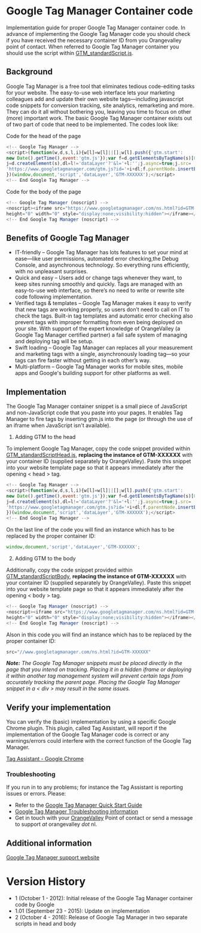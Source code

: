 Google Tag Manager Container code
============
Implementation guide for proper Google Tag Manager container code. In advance of implementing the Google Tag Manager code you should check if you have received the necessary container ID from you Orangevalley point of contact. When referred to Google Tag Manager container you should use the script within [GTM_standardScript.js](https://github.com/orangevalley/GTM_standard/blob/master/GTM_standardScript.js).

## Background
Google Tag Manager is a free tool that eliminates tedious code-editing tasks for your website. The easy-to-use web interface lets your marketing colleagues add and update their own website tags—including javascript code snippets for conversion tracking, site analytics, remarketing and more. They can do it all without bothering you, leaving you time to focus on other (more) important work.
The basic Google Tag Manager container exists out of two part of code that need to be implemented. The codes look like:

Code for the head of the page
```javascript
<!-- Google Tag Manager -->
<script>(function(w,d,s,l,i){w[l]=w[l]||[];w[l].push({'gtm.start':
new Date().getTime(),event:'gtm.js'});var f=d.getElementsByTagName(s)[0],
j=d.createElement(s),dl=l!='dataLayer'?'&l='+l:'';j.async=true;j.src=
'https://www.googletagmanager.com/gtm.js?id='+i+dl;f.parentNode.insertBefore(j,f);
})(window,document,'script','dataLayer','GTM-XXXXXX');</script>
<!-- End Google Tag Manager -->
```

Code for the body of the page
```javascript
<!-- Google Tag Manager (noscript) -->
<noscript><iframe src="https://www.googletagmanager.com/ns.html?id=GTM-PT69BM"
height="0" width="0" style="display:none;visibility:hidden"></iframe></noscript>
<!-- End Google Tag Manager (noscript) -->
```
## Benefits of Google Tag Manager
- IT-friendly – Google Tag Manager has lots features to set your mind at ease—like user permissions, automated error checking,the Debug Console, and asynchronous technology. So everything runs efficiently, with no unpleasant surprises.
- Quick	and	easy – Users add or change tags whenever they want, to
keep sites running smoothly and quickly. Tags are managed with an easy-to-use web interface, so there’s no need to write or rewrite site code following implementation.
- Verified	tags	&	templates – Google Tag Manager makes it easy to verify that new tags are working properly, so users don’t need to call on IT to check the tags. Built-in tag templates and automatic error checking also prevent tags with improper formatting from even being deployed on your site. With support of the expert knowledge of OrangeValley (a Google Tag Manager certified partner) a fail safe system of managing and deploying tag will be setup.
- Swift	loading – Google Tag Manager can replaces all your measurement and marketing tags with a single, asynchronously loading tag—so your tags can fire faster without getting in each other’s way.
- Multi-platform – Google Tag Manager works for mobile sites, mobile apps and Google's building support for other platforms as well.

## Implementation
The Google Tag Manager container snippet is a small piece of JavaScript and non-JavaScript code that you paste into your pages. It enables Tag Manager to fire tags by inserting gtm.js into the page (or through the use of an iframe when JavaScript isn't available).

1. Adding GTM to the head

To implement Google Tag Manager, copy the code snippet provided within [GTM_standardScriptHead.js](https://github.com/orangevalley/GTM_standard/blob/master/GTM_standardScriptHead.js), **replacing the instance of GTM-XXXXXX** with your container ID (supplied separately by OrangeValley). Paste this snippet into your website template page so that it appears immediately after the opening < head > tag.

```javascript
<!-- Google Tag Manager -->
<script>(function(w,d,s,l,i){w[l]=w[l]||[];w[l].push({'gtm.start':
new Date().getTime(),event:'gtm.js'});var f=d.getElementsByTagName(s)[0],
j=d.createElement(s),dl=l!='dataLayer'?'&l='+l:'';j.async=true;j.src=
'https://www.googletagmanager.com/gtm.js?id='+i+dl;f.parentNode.insertBefore(j,f);
})(window,document,'script','dataLayer','GTM-XXXXXX');</script>
<!-- End Google Tag Manager -->
```
On the last line of the code you will find an instance which has to be replaced by the proper container ID:

```javascript
window,document,'script','dataLayer','GTM-XXXXXX';
```

2. Adding GTM to the body

Additionally, copy the code snippet provided within [GTM_standardScriptBody](https://github.com/orangevalley/GTM_standard/blob/master/GTM_standardScriptBody.js), **replacing the instance of GTM-XXXXXX** with your container ID (supplied separately by OrangeValley). Paste this snippet into your website template page so that it appears immediately after the opening < body > tag.
```javascript
<!-- Google Tag Manager (noscript) -->
<noscript><iframe src="https://www.googletagmanager.com/ns.html?id=GTM-XXXXXX"
height="0" width="0" style="display:none;visibility:hidden"></iframe></noscript>
<!-- End Google Tag Manager (noscript) -->
```
Alson in this code you will find an instance which has to be replaced by the proper container ID:
```javascript
src="//www.googletagmanager.com/ns.html?id=GTM-XXXXXX"
```

_**Note:** The Google Tag Manager snippets must be placed directly in the page that you intend on tracking. Placing it in a hidden iframe or deploying it within another tag management system will prevent certain tags from accurately tracking the parent page. Placing the Google Tag Manager snippet in a < div > may result in the same issues._

## Verify your implementation
You can verify the (basic) implementation by using a specific Google Chrome plugin. This plugin, called Tag Assistant, will report if the implementation of the Google Tag Manager code is correct or any warnings/errors could interfere with the correct function of the Google Tag Manager.

[Tag Assistant - Google Chrome](https://chrome.google.com/webstore/detail/tag-assistant-by-google/kejbdjndbnbjgmefkgdddjlbokphdefk?hl=en)

### Troubleshooting
If you run in to any problems; for instance the Tag Assistant is reporting issues or errors. Please:

- Refer to the [Google Tag Manager Quick Start Guide](https://developers.google.com/tag-manager/troubleshooting)
- [Google Tag Manager Troubleshooting information](https://developers.google.com/tag-manager/troubleshooting)
- Get in touch with your [OrangeValley](http://orangevalley.nl/) Point of contact or send a message to support _at_ orangevalley _dot_ nl.

## Additional information
[Google Tag Manager support website](https://developers.google.com/tag-manager/quickstart)

# Version History
- 1 (October 1 - 2012): Initial release of the Google Tag Manager container code by Google
- 1.01 (September 23 - 2015): Update on implementation
- 2 (October 4 - 2016): Release of Google Tag Manager in two separate scripts in head and body
